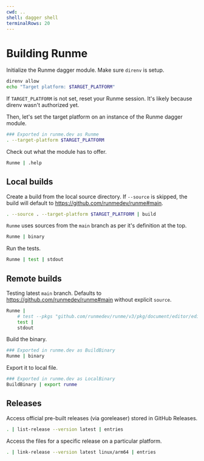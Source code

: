 ```yaml
---
cwd: ..
shell: dagger shell
terminalRows: 20
---
```


# Building Runme

Initialize the Runme dagger module. Make sure `direnv` is setup.

```sh {"interpreter":"bash","terminalRows":"4"}
direnv allow
echo "Target platform: $TARGET_PLATFORM"
```

If `TARGET_PLATFORM` is not set, reset your Runme session. It's likely because direnv wasn't authorized yet.

Then, let's set the target platform on an instance of the Runme dagger module.

```sh {"name":"Runme"}
### Exported in runme.dev as Runme
. --target-platform $TARGET_PLATFORM
```

Check out what the module has to offer.

```sh
Runme | .help
```

## Local builds

Create a build from the local source directory. If `--source` is skipped, the build will default to https://github.com/runmedev/runme#main.

```sh
. --source . --target-platform $TARGET_PLATFORM | build
```

`Runme` uses sources from the `main` branch as per it's definition at the top.

```sh
Runme | binary
```

Run the tests.

```sh
Runme | test | stdout
```

## Remote builds

Testing latest `main` branch. Defaults to https://github.com/runmedev/runme#main without explicit `source`.

```sh
Runme |
    # test --pkgs "github.com/runmedev/runme/v3/pkg/document/editor/editorservice" |
    test |
    stdout
```

Build the binary.

```sh {"name":"BuildBinary"}
### Exported in runme.dev as BuildBinary
Runme | binary
```

Export it to local file.

```sh {"name":"LocalBinary"}
### Exported in runme.dev as LocalBinary
BuildBinary | export runme
```

## Releases

Access official pre-built releases (via goreleaser) stored in GitHub Releases.

```sh
. | list-release --version latest | entries
```

Access the files for a specific release on a particular platform.

```sh
. | link-release --version latest linux/arm64 | entries
```
